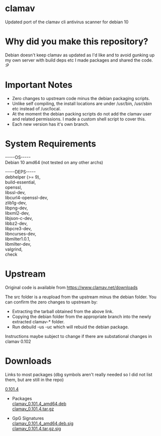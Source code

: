 # clamav
Updated port of the clamav cli antivirus scanner for debian 10

# Why did you make this repository?
Debian doesn't keep clamav as updated as I'd like and to avoid gunking up my own server with build deps etc I made packages and shared the code. :P

# Important Notes
* Zero changes to upstream code minus the debian packaging scripts.
* Unlike self compiling, the install locations are under /usr/bin, /usr/sbin etc instead of /usr/local.
* At the moment the debian packing scripts do not add the clamav user and related permissions. I made a custom shell script to cover this.
* Each new version has it's own branch.

# System Requirements


-----OS-----
<br />Debian 10 amd64 (not tested on any other archs)

-----DEPS-----
<br />debhelper (>= 9),
<br />build-essential, 
<br />openssl, 
<br />libssl-dev, 
<br />libcurl4-openssl-dev, 
<br />zlib1g-dev, 
<br />libpng-dev, 
<br />libxml2-dev, 
<br />libjson-c-dev, 
<br />libbz2-dev, 
<br />libpcre3-dev, 
<br />libncurses-dev, 
<br />libmilter1.0.1, 
<br />libmilter-dev, 
<br />valgrind, 
<br />check


# Upstream
Original code is available from https://www.clamav.net/downloads

The src folder is a reupload from the upstream minus the debian folder.
You can confirm the zero changes to upstream by:
* Extracting the tarball obtained from the above link.
* Copying the debian folder from the appropriate branch into the newly extracted clamav-* folder.
* Run debuild -us -uc which will rebuid the debian package.

Instructions maybe subject to change if there are substational changes in clamav 0.102

# Downloads

Links to most packages (dbg symbols aren't really needed so I did not list them, but are still in the repo)

[0.101.4](https://github.com/Dskobra/clamav/tree/Downloads/0.101.4)

* Packages
<br />[clamav_0.101.4_amd64.deb](https://github.com/Dskobra/clamav/raw/Downloads/0.101.4/clamav_0.101.4_amd64.deb)
<br />[clamav_0.101.4.tar.gz](https://github.com/Dskobra/clamav/raw/Downloads/0.101.4/clamav_0.101.4.tar.gz)

* GpG Signatures
<br />[clamav_0.101.4_amd64.deb.sig](https://github.com/Dskobra/clamav/raw/Downloads/0.101.4/clamav_0.101.4_amd64.deb.sig)
<br />[clamav_0.101.4.tar.gz.sig](https://github.com/Dskobra/clamav/raw/Downloads/0.101.4/clamav_0.101.4.tar.gz.sig)
